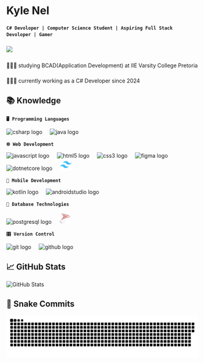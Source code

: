 # **Kyle Nel**  
**`C# Devoloper | Computer Science Student | Aspiring Full Stack Devoloper | Gamer  `**  

###
<p align="left">
  <img  height="150" src="https://www.icegif.com/wp-content/uploads/2023/05/icegif-567.gif"  />
</p>

###

<p align="left">👨🏼‍🎓 studying BCAD(Application Development) at IIE Varsity College Pretoria</p>

###

<p align="left">👨🏼‍💻 currently working as a C# Developer since 2024</p>

###

## 📚 **Knowledge** 

 **` 🖥️ Programming Languages `**  
<div align="left">
  <img src="https://cdn.jsdelivr.net/gh/devicons/devicon/icons/csharp/csharp-original.svg" height="30" alt="csharp logo"  />
  <img width="12" />
  <img src="https://cdn.jsdelivr.net/gh/devicons/devicon/icons/java/java-original.svg" height="30" alt="java logo"  />
  <img width="12" />
</div>

**` 🌐 Web Development `** 
<div align="left">
<img src="https://cdn.jsdelivr.net/gh/devicons/devicon/icons/javascript/javascript-original.svg" height="30" alt="javascript logo"  />
  <img width="12" />
  <img src="https://cdn.jsdelivr.net/gh/devicons/devicon/icons/html5/html5-original.svg" height="30" alt="html5 logo"  />
  <img width="12" />
  <img src="https://cdn.jsdelivr.net/gh/devicons/devicon/icons/css3/css3-original.svg" height="30" alt="css3 logo"  />
  <img width="12" />
  <img src="https://cdn.jsdelivr.net/gh/devicons/devicon/icons/figma/figma-original.svg" height="30" alt="figma logo"  />
  <img width="12" />
  <img src="https://cdn.jsdelivr.net/gh/devicons/devicon/icons/dotnetcore/dotnetcore-original.svg" height="30" alt="dotnetcore logo"  />
  <img width="12" />
  <img src="https://github.com/devicons/devicon/blob/v2.16.0/icons/tailwindcss/tailwindcss-original.svg" height="30" alt="tailwind"  />
  <img width="12" />
  </div>
  
**` 📱 Mobile Development `**  
<div>
<img src="https://cdn.jsdelivr.net/gh/devicons/devicon/icons/kotlin/kotlin-original.svg" height="30" alt="kotlin logo"  />
<img width="12" />
<img src="https://cdn.jsdelivr.net/gh/devicons/devicon/icons/androidstudio/androidstudio-original.svg" height="30" alt="androidstudio logo"  />
<img width="12" />



  
</div>
  
**` 💾 Database Technologies `**  
<div>
   <img src="https://cdn.jsdelivr.net/gh/devicons/devicon/icons/postgresql/postgresql-original.svg" height="30" alt="postgresql logo"  />
  <img width="12" />
  <img src="https://github.com/devicons/devicon/blob/v2.16.0/icons/microsoftsqlserver/microsoftsqlserver-original.svg" height="30" alt="sqlserver logo"  />
  <img width="12" />

 
</div>

**` 🎛️ Version Control `** 
<div>
   <img src="https://cdn.jsdelivr.net/gh/devicons/devicon/icons/git/git-original.svg" height="30" alt="git logo"  />
  <img width="12" />
  <img src="https://cdn.jsdelivr.net/gh/devicons/devicon/icons/github/github-original.svg" height="30" alt="github logo"  />
  <img width="12" />
</div>

## 📈 **GitHub Stats**  
<p align="left">
  <img src="https://github-readme-stats.vercel.app/api?username=Vac-Dev&show_icons=true&theme=gruvbox&count_private=true" alt="GitHub Stats" height="150px"/>
</p>



## 🐍 **Snake Commits** 
<picture>
  <source media="(prefers-color-scheme: dark)" srcset="https://raw.githubusercontent.com/Vac-Dev/Vac-Dev/output/github-snake-dark.svg" />
  <source media="(prefers-color-scheme: light)" srcset="https://raw.githubusercontent.com/Vac-Dev/Vac-Dev/output/github-snake.svg" />
  <img alt="github-snake" src="https://raw.githubusercontent.com/Vac-Dev/Vac-Dev/output/github-snake.svg" />
</picture>
